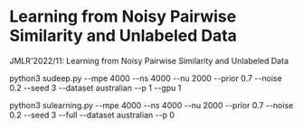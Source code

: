# Learning from Noisy Pairwise Similarity and Unlabeled Data
 JMLR'2022/11: Learning from Noisy Pairwise Similarity and Unlabeled Data



python3 sudeep.py --mpe 4000 --ns 4000 --nu 2000 --prior 0.7 --noise 0.2 --seed 3 --dataset australian --p 1 --gpu 1



python3 sulearning.py --mpe 4000 --ns 4000 --nu 2000 --prior 0.7 --noise 0.2 --seed 3 --full --dataset australian --p 0
